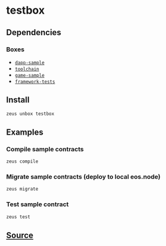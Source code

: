 
testbox 
====================




## Dependencies
### Boxes
* [`dapp-sample`](dapp-sample.md)
* [`toolchain`](toolchain.md)
* [`game-sample`](game-sample.md)
* [`framework-tests`](framework-tests.md)




## Install
```bash
zeus unbox testbox
```
## Examples
### Compile sample contracts 
```bash
zeus compile
```
### Migrate sample contracts (deploy to local eos.node) 
```bash
zeus migrate
```
### Test sample contract 
```bash
zeus test
```





## [Source](https://github.com/liquidapps-io/zeus-sdk/tree/master/boxes/groups/undefined/testbox)
